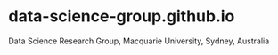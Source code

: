 # data-science-group.github.io

Data Science Research Group, Macquarie University, Sydney, Australia
